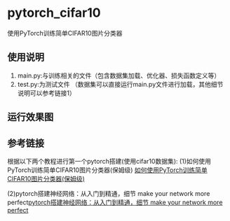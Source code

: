 # pytorch_cifar10
使用PyTorch训练简单CIFAR10图片分类器

## 使用说明
1. main.py:与训练相关的文件（包含数据集加载、优化器、损失函数定义等）
2. test.py:为测试文件
（数据集可以直接运行main.py文件进行加载，其他细节说明可以参考链接1）

## 运行效果图



## 参考链接

根据以下两个教程进行第一个pytorch搭建(使用cifar10数据集):
(1)如何使用PyTorch训练简单CIFAR10图片分类器(保姆级) [如何使用PyTorch训练简单CIFAR10图片分类器(保姆级)](https://blog.csdn.net/Sihang_Xie/article/details/127348529?ops_request_misc=%257B%2522request%255Fid%2522%253A%2522168223357016800215017367%2522%252C%2522scm%2522%253A%252220140713.130102334.pc%255Fblog.%2522%257D&request_id=168223357016800215017367&biz_id=0&utm_medium=distribute.pc_search_result.none-task-blog-2~blog~first_rank_ecpm_v1~times_rank-5-127348529-null-null.blog_rank_default&utm_term=cifar10%20%E6%B7%B1%E5%BA%A6%E5%AD%A6%E4%B9%A0pytorch%E6%89%8B%E6%8A%8A%E6%89%8B%E6%90%AD%E5%BB%BA%E7%A5%9E%E7%BB%8F%E7%BD%91%E7%BB%9C&spm=1018.2226.3001.4450)

(2)pytorch搭建神经网络：从入门到精通，细节 make your network more perfect[pytorch搭建神经网络：从入门到精通，细节 make your network more perfect](https://blog.csdn.net/qq_39383591/article/details/116600740?ops_request_misc=%257B%2522request%255Fid%2522%253A%2522168223247116782427413403%2522%252C%2522scm%2522%253A%252220140713.130102334.pc%255Fblog.%2522%257D&request_id=168223247116782427413403&biz_id=0&utm_medium=distribute.pc_search_result.none-task-blog-2~blog~first_rank_ecpm_v1~rank_v31_ecpm-2-116600740-null-null.blog_rank_default&utm_term=cifar10%20%E6%B7%B1%E5%BA%A6%E5%AD%A6%E4%B9%A0pytorch%E6%89%8B%E6%8A%8A%E6%89%8B%E6%90%AD%E5%BB%BA%E7%A5%9E%E7%BB%8F%E7%BD%91%E7%BB%9C&spm=1018.2226.3001.4450)
